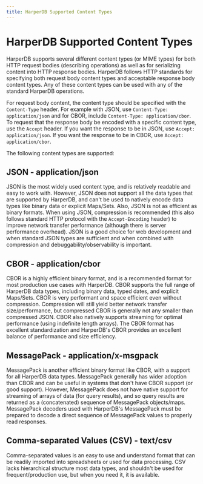 ```yaml
---
title: HarperDB Supported Content Types
---
```


# HarperDB Supported Content Types

HarperDB supports several different content types (or MIME types) for both HTTP request bodies (describing operations) as well as for serializing content into HTTP response bodies. HarperDB follows HTTP standards for specifying both request body content types and acceptable response body content types. Any of these content types can be used with any of the standard HarperDB operations.

For request body content, the content type should be specified with the `Content-Type` header. For example with JSON, use `Content-Type: application/json` and for CBOR, include `Content-Type: application/cbor`. To request that the response body be encoded with a specific content type, use the `Accept` header. If you want the response to be in JSON, use `Accept: application/json`. If you want the response to be in CBOR, use `Accept: application/cbor`.

The following content types are supported:

## JSON - application/json
JSON is the most widely used content type, and is relatively readable and easy to work with. However, JSON does not support all the data types that are supported by HarperDB, and can't be used to natively encode data types like binary data or explicit Maps/Sets. Also, JSON is not as efficient as binary formats. When using JSON, compression is recommended (this also follows standard HTTP protocol with the `Accept-Encoding` header) to improve network transfer performance (although there is server performance overhead). JSON is a good choice for web development and when standard JSON types are sufficient and when combined with compression and debuggability/observability is important.

## CBOR - application/cbor
CBOR is a highly efficient binary format, and is a recommended format for most production use cases with HarperDB. CBOR supports the full range of HarperDB data types, including binary data, typed dates, and explicit Maps/Sets. CBOR is very performant and space efficient even without compression. Compression will still yield better network transfer size/performance, but compressed CBOR is generally not any smaller than compressed JSON. CBOR also natively supports streaming for optimal performance (using indefinite length arrays). The CBOR format has excellent standardization and HarperDB's CBOR provides an excellent balance of performance and size efficiency.

## MessagePack - application/x-msgpack
MessagePack is another efficient binary format like CBOR, with a support for all HarperDB data types. MessagePack generally has wider adoption than CBOR and can be useful in systems that don't have CBOR support (or good support). However, MessagePack does not have native support for streaming of arrays of data (for query results), and so query results are returned as a (concatenated) sequence of MessagePack objects/maps. MessagePack decoders used with HarperDB's MessagePack must be prepared to decode a direct sequence of MessagePack values to properly read responses.

## Comma-separated Values (CSV) - text/csv
Comma-separated values is an easy to use and understand format that can be readily imported into spreadsheets or used for data processing. CSV lacks hierarchical structure most data types, and shouldn't be used for frequent/production use, but when you need it, it is available.


